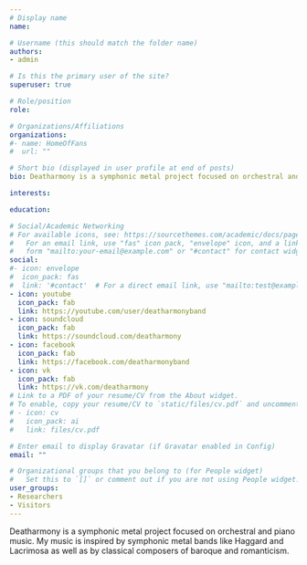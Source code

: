 ```yaml
---
# Display name
name: 

# Username (this should match the folder name)
authors:
- admin

# Is this the primary user of the site?
superuser: true

# Role/position
role: 

# Organizations/Affiliations
organizations:
#- name: HomeOfFans
#  url: ""

# Short bio (displayed in user profile at end of posts)
bio: Deatharmony is a symphonic metal project focused on orchestral and piano music. My music is inspired by symphonic metal bands like Haggard and Lacrimosa as well as by classical composers of baroque and romanticism.

interests:

education:

# Social/Academic Networking
# For available icons, see: https://sourcethemes.com/academic/docs/page-builder/#icons
#   For an email link, use "fas" icon pack, "envelope" icon, and a link in the
#   form "mailto:your-email@example.com" or "#contact" for contact widget.
social:
#- icon: envelope
#  icon_pack: fas
#  link: '#contact'  # For a direct email link, use "mailto:test@example.org".
- icon: youtube
  icon_pack: fab
  link: https://youtube.com/user/deatharmonyband
- icon: soundcloud
  icon_pack: fab
  link: https://soundcloud.com/deatharmony
- icon: facebook
  icon_pack: fab
  link: https://facebook.com/deatharmonyband
- icon: vk
  icon_pack: fab
  link: https://vk.com/deatharmony
# Link to a PDF of your resume/CV from the About widget.
# To enable, copy your resume/CV to `static/files/cv.pdf` and uncomment the lines below.
# - icon: cv
#   icon_pack: ai
#   link: files/cv.pdf

# Enter email to display Gravatar (if Gravatar enabled in Config)
email: ""

# Organizational groups that you belong to (for People widget)
#   Set this to `[]` or comment out if you are not using People widget.
user_groups:
- Researchers
- Visitors
---
```


Deatharmony is a symphonic metal project focused on orchestral and piano music. My music is inspired by symphonic metal bands like Haggard and Lacrimosa as well as by classical composers of baroque and romanticism.
